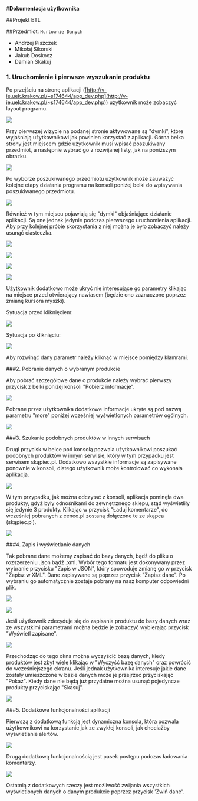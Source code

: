 #**Dokumentacja użytkownika**

##Projekt ETL

##Przedmiot: `Hurtownie Danych`

 - Andrzej Piszczek
 - Mikołaj Sikorski
 - Jakub Doskocz
 - Damian Skakuj

### 1. Uruchomienie i pierwsze wyszukanie produktu

Po przejściu na stronę aplikacji ([http://v-ie.uek.krakow.pl/~s174644/app_dev.php](http://v-ie.uek.krakow.pl/~s174644/app_dev.php)) użytkownik może zobaczyć layout programu.

![](image_0.png)

Przy pierwszej wizycie na podanej stronie aktywowane są "dymki", które wyjaśniają użytkownikowi jak powinien korzystać z aplikacji. Górna belka strony jest miejscem gdzie użytkownik musi wpisać poszukiwany przedmiot, a następnie wybrać go z rozwijanej listy, jak na poniższym obrazku.

![](image_1.png)

Po wyborze poszukiwanego przedmiotu użytkownik może zauważyć kolejne etapy działania programu na konsoli poniżej belki do wpisywania poszukiwanego przedmiotu.

![](image_2.png)

Również w tym miejscu pojawiają się "dymki" objaśniające działanie aplikacji. Są one jednak jedynie podczas pierwszego uruchomienia aplikacji. Aby przy kolejnej próbie skorzystania z niej można je było zobaczyć należy usunąć ciasteczka.

![](image_3.png)

![](image_4.png)

![](image_5.png)

![](image_6.png)

Użytkownik dodatkowo może ukryć nie interesujące go parametry klikając na miejsce przed otwierający nawiasem (będzie ono zaznaczone poprzez zmianę kursora myszki).

Sytuacja przed kliknięciem:

![](image_7.png)

Sytuacja po kliknięciu:

![](image_8.png)

Aby rozwinąć dany parametr należy kliknąć w miejsce pomiędzy klamrami.

###2. Pobranie danych o wybranym produkcie

Aby pobrać szczegółowe dane o produkcie należy wybrać pierwszy przycisk z belki poniżej konsoli "Pobierz informacje".

![](image_9.png)

Pobrane przez użytkownika dodatkowe informacje ukryte są pod nazwą parametru "more" poniżej wcześniej wyświetlonych parametrów ogólnych.

![](image_10.png)

###3. Szukanie podobnych produktów w innych serwisach

Drugi przycisk w belce pod konsolą pozwala użytkownikowi poszukać podobnych produktów w innym serwisie, który w tym przypadku jest serwisem skąpiec.pl. Dodatkowo wszystkie informacje są zapisywane ponownie w konsoli, dlatego użytkownik może kontrolować co wykonała aplikacja.

![](image_11.png)

W tym przypadku, jak można odczytać z konsoli, aplikacja pominęła dwa produkty, gdyż były odnośnikami do zewnętrznego sklepu, stąd wyświetliły się jedynie 3 produkty. Klikając w przycisk "Ładuj komentarze", do wcześniej pobranych z ceneo.pl zostaną dołączone te ze skąpca (skąpiec.pl).

![](image_12.png)

###4. Zapis i wyświetlanie danych

Tak pobrane dane możemy zapisać do bazy danych, bądź do pliku o rozszerzeniu .json bądź .xml. Wybór tego formatu jest dokonywany przez wybranie przycisku "Zapis w JSON", który spowoduje zmianę go w przycisk "Zapisz w XML". Dane zapisywane są poprzez przycisk "Zapisz dane". Po wybraniu go automatycznie zostaje pobrany na nasz komputer odpowiedni plik.

![](image_13.png)

![](image_14.png)

Jeśli użytkownik zdecyduje się do zapisania produktu do bazy danych wraz ze wszystkimi parametrami można będzie je zobaczyć wybierając przycisk "Wyświetl zapisane".

![](image_15.png)

Przechodząc do tego okna można wyczyścić bazę danych, kiedy produktów jest zbyt wiele klikając w "Wyczyść bazę danych" oraz powrócić do wcześniejszego ekranu. Jeśli jednak użytkownika interesuje jakie dane zostały umieszczone w bazie danych może je przejrzeć przyciskając "Pokaż". Kiedy dane nie będą już przydatne można usunąć pojedyncze produkty przyciskając "Skasuj".

![](image_16.png)

###5. Dodatkowe funkcjonalności aplikacji

Pierwszą z dodatkową funkcją jest dynamiczna konsola, która pozwala użytkownikowi na korzystanie jak ze zwykłej konsoli, jak chociażby wyświetlanie alertów.

![](image_17.png)

Drugą dodatkową funkcjonalnością jest pasek postępu podczas ładowania komentarzy.

![](image_18.png)

Ostatnią z dodatkowych rzeczy jest możliwość zwijania wszystkich wyświetlonych danych o danym produkcie poprzez przycisk 'Zwiń dane".

